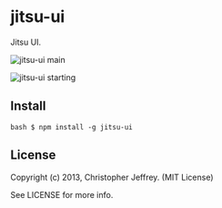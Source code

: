 # jitsu-ui

Jitsu UI.

![jitsu-ui main](https://raw.github.com/chjj/jitsu-ui/master/img/screenshot-1.png)

![jitsu-ui starting](https://raw.github.com/chjj/jitsu-ui/master/img/screenshot-2.png)

## Install

`` bash
$ npm install -g jitsu-ui
``

## License

Copyright (c) 2013, Christopher Jeffrey. (MIT License)

See LICENSE for more info.
